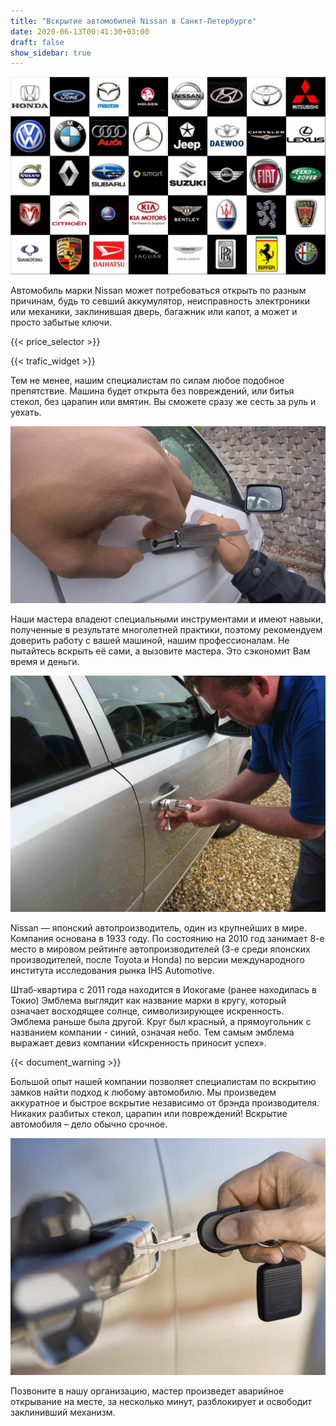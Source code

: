 ```yaml
---
title: "Вскрытие автомобилей Nissan в Санкт-Петербурге"
date: 2020-06-13T00:41:30+03:00
draft: false
show_sidebar: true
---
```


![логотипы авто](car_logo.jpg)

Автомобиль марки Nissan может потребоваться открыть по разным причинам, будь то севший аккумулятор, неисправность электроники или механики, заклинившая дверь, багажник или капот, а может и просто забытые ключи. 

{{< price_selector >}}

{{< trafic_widget >}}

Тем не менее, нашим специалистам по силам любое подобное препятствие. Машина будет открыта без повреждений, или битья стекол, без царапин или вмятин. Вы сможете сразу же сесть за руль и уехать.

![вскрытие машины без повреждений](car.jpg)

Наши мастера владеют специальными инструментами и имеют навыки, полученные в результате многолетней практики, поэтому рекомендуем доверить работу с вашей машиной, нашим профессионалам. Не пытайтесь вскрыть её сами, а вызовите мастера. Это сэкономит Вам время и деньги.

![процесс вскртия авто](car_open.jpg)

Nissan — японский автопроизводитель, один из крупнейших в мире. Компания основана в 1933 году. По состоянию на 2010 год занимает 8-е место в мировом рейтинге автопроизводителей (3-е среди японских производителей, после Toyota и Honda) по версии международного института исследования рынка IHS Automotive. 

Штаб-квартира с 2011 года находится в Иокогаме (ранее находилась в Токио) Эмблема выглядит как название марки в кругу, который означает восходящее солнце, символизирующее искренность. Эмблема раньше была другой. Круг был красный, а прямоугольник с названием компании - синий, означая небо. Тем самым эмблема выражает девиз компании «Искренность приносит успех».

{{< document_warning >}}

Большой опыт нашей компании позволяет специалистам по вскрытию замков найти подход к любому автомобилю. Мы произведем аккуратное и быстрое вскрытие независимо от брэнда производителя. Никаких разбитых стекол, царапин или повреждений! Вскрытие автомобиля – дело обычно срочное. 

![ключ от авто](car_key.jpg)

Позвоните в нашу организацию, мастер произведет аварийное открывание на месте, за несколько минут, разблокирует и освободит заклинивший механизм.
